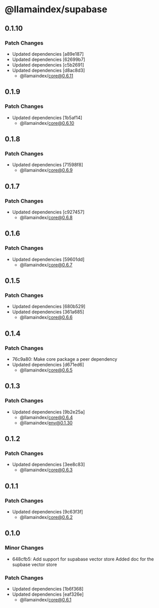 # @llamaindex/supabase

## 0.1.10

### Patch Changes

- Updated dependencies [a89e187]
- Updated dependencies [62699b7]
- Updated dependencies [c5b2691]
- Updated dependencies [d8ac8d3]
  - @llamaindex/core@0.6.11

## 0.1.9

### Patch Changes

- Updated dependencies [1b5af14]
  - @llamaindex/core@0.6.10

## 0.1.8

### Patch Changes

- Updated dependencies [71598f8]
  - @llamaindex/core@0.6.9

## 0.1.7

### Patch Changes

- Updated dependencies [c927457]
  - @llamaindex/core@0.6.8

## 0.1.6

### Patch Changes

- Updated dependencies [59601dd]
  - @llamaindex/core@0.6.7

## 0.1.5

### Patch Changes

- Updated dependencies [680b529]
- Updated dependencies [361a685]
  - @llamaindex/core@0.6.6

## 0.1.4

### Patch Changes

- 76c9a80: Make core package a peer dependency
- Updated dependencies [d671ed6]
  - @llamaindex/core@0.6.5

## 0.1.3

### Patch Changes

- Updated dependencies [9b2e25a]
  - @llamaindex/core@0.6.4
  - @llamaindex/env@0.1.30

## 0.1.2

### Patch Changes

- Updated dependencies [3ee8c83]
  - @llamaindex/core@0.6.3

## 0.1.1

### Patch Changes

- Updated dependencies [9c63f3f]
  - @llamaindex/core@0.6.2

## 0.1.0

### Minor Changes

- 648cfb5: Add support for supabase vector store
  Added doc for the supbase vector store

### Patch Changes

- Updated dependencies [1b6f368]
- Updated dependencies [eaf326e]
  - @llamaindex/core@0.6.1
